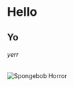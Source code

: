 # Hello
## Yo
###### yerr
![Spongebob Horror](https://ih1.redbubble.net/image.2887459383.4872/bg,f8f8f8-flat,750x,075,f-pad,750x1000,f8f8f8.jpg)
